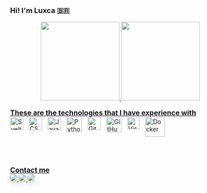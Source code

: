 ### Hi! I'm Luxca 🇧🇷

<div align="center">
  <a href="https://github.com/devluxca">
  <img height="180em" src="https://github-readme-stats.vercel.app/api?username=devluxca&show_icons=true&theme=dracula&include_all_commits=true&count_private=true"/>
  <img height="180em" src="https://github-readme-stats.vercel.app/api/top-langs/?username=devluxca&layout=compact&langs_count=7&theme=dracula"/>
</div>
  

<h2 style="font-size: 16px; margin-top: 15px;margin-bottom: 0px;">These are the technologies that I have experience with</h2>
<div style="display: flex; gap: 10px;><br>
  <img align="left" alt="HTML5" width="30px" src="https://www.svgrepo.com/show/120930/html.svg" />
  <img align="left" alt="Svelter" width="30px" src="https://www.svgrepo.com/show/354416/svelte-icon.svg" />
  <img align="left" alt="CSS3" width="30px" src="https://www.svgrepo.com/show/134149/css.svg" />
  <img align="left" alt="JavaScript" width="30px" src="https://www.svgrepo.com/show/29753/javascript.svg" />
  <img align="left" alt="Python" width="35px" src="https://www.svgrepo.com/show/354238/python.svg"/>
  <img align="left" alt="Git" width="30px" src="https://www.svgrepo.com/show/373623/git.svg" />
  <img align="left" alt="GitHub" width="35px" src="https://www.svgrepo.com/show/312259/github.svg" />
  <img align="left" alt="Visual Studio Code" width="28px" src="https://www.svgrepo.com/show/331782/visual-studio.svg" />
  <img align="left" alt="Docker" width="45px" src="https://www.svgrepo.com/show/373553/docker.svg" />
</div>

<br>
<br>
<br>

<div> 
<h2 style="font-size: 16px; margin-top: 15px;margin-bottom: 0px;">Contact me</h2>
  <a href="https://instagram.com/devluxca" target="_blank">
    <img 
        style="border-radius: 6px;box-shadow: -2px 5px 12px -2px rgba(0,0,0,0.26);"
        src="https://img.shields.io/badge/-Instagram-%23E4405F?style=for-the-badge&logo=instagram&logoColor=white" 
        target="_blank"
    />
  </a>
  <a href = "mailto:devluxca@icloud.com">
    <img 
      style="border-radius: 6px;box-shadow: -2px 5px 12px -2px rgba(0,0,0,0.26);"
      src="https://img.shields.io/badge/-MAIL-%23333?style=for-the-badge&logo=icloud&logoColor=white" target="_blank"
    />
  </a>
  <a href="https://api.whatsapp.com/send?phone=5548999079508&text=Ol%C3%A1!%20Vim%20pelo%20seu%20github!" target="_blank">
    <img 
        style="border-radius: 6px;box-shadow: -2px 5px 12px -2px rgba(0,0,0,0.26);"
        src="https://img.shields.io/badge/WhatsApp-25D366?style=for-the-badge&logo=whatsapp&logoColor=white" 
        target="_blank"
    />
    </a> 
</div>
  

